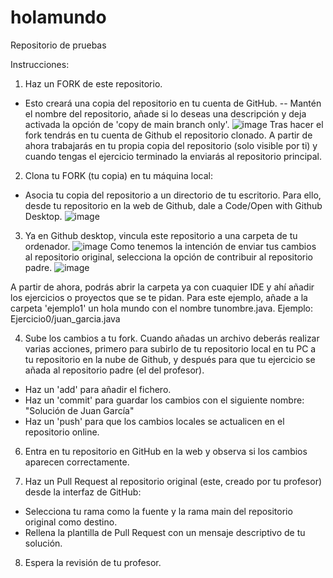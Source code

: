 # holamundo
Repositorio de pruebas

Instrucciones:

1. Haz un FORK de este repositorio.
- Esto creará una copia del repositorio en tu cuenta de GitHub.
-- Mantén el nombre del repositorio, añade si lo deseas una descripción y deja activada la opción de 'copy de main branch only'.
![image](https://github.com/user-attachments/assets/0f01c605-eb71-448c-8c8d-c2d58fe97761)
Tras hacer el fork tendrás en tu cuenta de Github el repositorio clonado. A partir de ahora trabajarás en tu propia copia del repositorio (solo visible por ti) y cuando tengas el ejercicio terminado la enviarás al repositorio principal.




2. Clona tu FORK (tu copia) en tu máquina local:
- Asocia tu copia del repositorio a un directorio de tu escritorio. Para ello, desde tu repositorio en la web de Github, dale a Code/Open with Github Desktop.
![image](https://github.com/user-attachments/assets/e3c73bc5-3bb1-4656-a733-46045e040fd2)




3. Ya en Github desktop, vincula este repositorio a una carpeta de tu ordenador.
![image](https://github.com/user-attachments/assets/ffef6bf6-064b-4357-abf2-fc93422355a4)
Como tenemos la intención de enviar tus cambios al repositorio original, selecciona la opción de contribuir al repositorio padre.
![image](https://github.com/user-attachments/assets/eaae2d4b-ce17-4da8-ab26-5defa30682df)

A partir de ahora, podrás abrir la carpeta ya con cuaquier IDE y ahí añadir los ejercicios o proyectos que se te pidan. Para este ejemplo, añade a la carpeta 'ejemplo1' un hola mundo con el nombre tunombre.java. Ejemplo: Ejercicio0/juan_garcia.java


4. Sube los cambios a tu fork. Cuando añadas un archivo deberás realizar varias acciones, primero para subirlo de tu repositorio local en tu PC a tu repositorio en la nube de Github, y después para que tu ejercicio se añada al repositorio padre (el del profesor).
- Haz un 'add' para añadir el fichero.
- Haz un 'commit' para guardar los cambios con el siguiente nombre: "Solución de Juan García"
- Haz un 'push' para que los cambios locales se actualicen en el repositorio online.


6. Entra en tu repositorio en GitHub en la web y observa si los cambios aparecen correctamente.


7. Haz un Pull Request al repositorio original (este, creado por tu profesor) desde la interfaz de GitHub:
- Selecciona tu rama como la fuente y la rama main del repositorio original como destino.
- Rellena la plantilla de Pull Request con un mensaje descriptivo de tu solución.



8. Espera la revisión de tu profesor.
